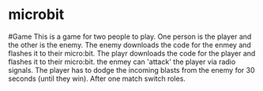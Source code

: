 # microbit

#Game
This is a game for two people to play. One person is the player and the other is the enemy. The enemy downloads the code for the enmey and flashes it to their micro:bit. The playr downloads the code for the player and flashes it to their micro:bit. the enmey can 'attack' the player via radio signals. The player has to dodge the incoming blasts from the enemy for 30 seconds (until they win). After one match switch roles.
